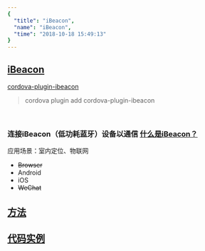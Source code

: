 ```yaml
---
{
  "title": "iBeacon",
  "name": "iBeacon",
  "time": "2018-10-18 15:49:13"
}
---
```

<!-- ------------------------------------------- -->
<section id="iBeacon">

# **[iBeacon](#iBeacon)**

<p><a class="ui-r-npm" href="https://www.npmjs.com/package/cordova-plugin-ibeacon" target="_blank">cordova-plugin-ibeacon</a></p>

> cordova plugin add cordova-plugin-ibeacon

<br />

### 连接iBeacon（低功耗蓝牙）设备以通信 <a class="ui-r-a" href="https://baike.baidu.com/item/iBeacon/13826305?fr=aladdin" target="_blank">什么是iBeacon？</a>

<p class="_cl-aaaaaa">应用场景：室内定位、物联网</p>

+ ~~Browser~~
+ Android
+ iOS
+ ~~WeChat~~

</section>
<!-- ------------------------------------------- -->
<section id="Methods">

## **[方法](#Methods)**


</section>
<!-- ------------------------------------------- -->
<section id="code">

## **[代码实例](#code)**

```javascript

```

</section>
<!-- ------------------------------------------- -->